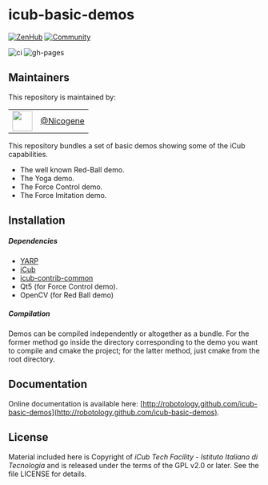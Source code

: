 icub-basic-demos
================

[![ZenHub](https://img.shields.io/badge/Shipping_faster_with-ZenHub-435198.svg)](https://zenhub.com)
[![Community](https://img.shields.io/badge/Join-Robotology_Community-blue?style=plastic&logo=github)](https://github.com/robotology/community)

![ci](https://github.com/robotology/icub-basic-demos/workflows/Continuous%20Integration/badge.svg)
![gh-pages](https://github.com/robotology/icub-basic-demos/workflows/GitHub%20Pages/badge.svg)

## Maintainers
This repository is maintained by:

| | |
|:---:|:---:|
| [<img src="https://github.com/Nicogene.png" width="40">](https://github.com/niNicogenecogene) | [@Nicogene](https://github.com/Nicogene) |


This repository bundles a set of basic demos showing some of the iCub capabilities.
- The well known Red-Ball demo.
- The Yoga demo.
- The Force Control demo.
- The Force Imitation demo.

## Installation

##### Dependencies
- [YARP](https://github.com/robotology/yarp)
- [iCub](https://github.com/robotology/icub-main)
- [icub-contrib-common](https://github.com/robotology/icub-contrib-common)
- Qt5 (for Force Control demo).
- OpenCV (for Red Ball demo)

##### Compilation
Demos can be compiled independently or altogether as a bundle. For the former
method go inside the directory corresponding to the demo you want to compile and
cmake the project; for the latter method, just cmake from the root directory.

## Documentation
Online documentation is available here: [http://robotology.github.com/icub-basic-demos](http://robotology.github.com/icub-basic-demos).

## License
Material included here is Copyright of _iCub Tech Facility - Istituto Italiano di Tecnologia_ and is released under the terms of the GPL v2.0 or later. See the file LICENSE for details.

